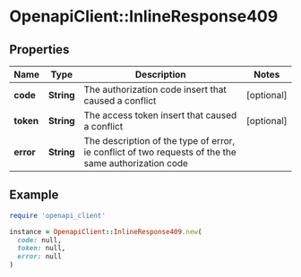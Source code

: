 # OpenapiClient::InlineResponse409

## Properties

| Name | Type | Description | Notes |
| ---- | ---- | ----------- | ----- |
| **code** | **String** | The authorization code insert that caused a conflict  | [optional] |
| **token** | **String** | The access token insert that caused a conflict  | [optional] |
| **error** | **String** | The description of the type of error, ie conflict of two requests of the the same authorization code  |  |

## Example

```ruby
require 'openapi_client'

instance = OpenapiClient::InlineResponse409.new(
  code: null,
  token: null,
  error: null
)
```

